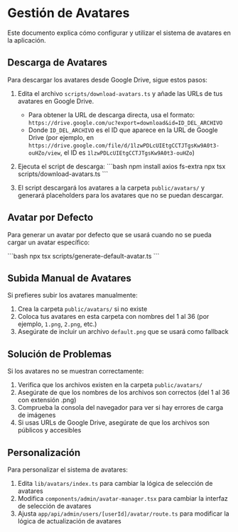 # Gestión de Avatares

Este documento explica cómo configurar y utilizar el sistema de avatares en la aplicación.

## Descarga de Avatares

Para descargar los avatares desde Google Drive, sigue estos pasos:

1. Edita el archivo `scripts/download-avatars.ts` y añade las URLs de tus avatares en Google Drive.
   - Para obtener la URL de descarga directa, usa el formato: `https://drive.google.com/uc?export=download&id=ID_DEL_ARCHIVO`
   - Donde `ID_DEL_ARCHIVO` es el ID que aparece en la URL de Google Drive (por ejemplo, en `https://drive.google.com/file/d/1lzwPDLcUIEtgCCTJTgsKw9A0t3-ouHZo/view`, el ID es `1lzwPDLcUIEtgCCTJTgsKw9A0t3-ouHZo`)

2. Ejecuta el script de descarga:
   \`\`\`bash
   npm install axios fs-extra
   npx tsx scripts/download-avatars.ts
   \`\`\`

3. El script descargará los avatares a la carpeta `public/avatars/` y generará placeholders para los avatares que no se puedan descargar.

## Avatar por Defecto

Para generar un avatar por defecto que se usará cuando no se pueda cargar un avatar específico:

\`\`\`bash
npx tsx scripts/generate-default-avatar.ts
\`\`\`

## Subida Manual de Avatares

Si prefieres subir los avatares manualmente:

1. Crea la carpeta `public/avatars/` si no existe
2. Coloca tus avatares en esta carpeta con nombres del 1 al 36 (por ejemplo, `1.png`, `2.png`, etc.)
3. Asegúrate de incluir un archivo `default.png` que se usará como fallback

## Solución de Problemas

Si los avatares no se muestran correctamente:

1. Verifica que los archivos existen en la carpeta `public/avatars/`
2. Asegúrate de que los nombres de los archivos son correctos (del 1 al 36 con extensión .png)
3. Comprueba la consola del navegador para ver si hay errores de carga de imágenes
4. Si usas URLs de Google Drive, asegúrate de que los archivos son públicos y accesibles

## Personalización

Para personalizar el sistema de avatares:

1. Edita `lib/avatars/index.ts` para cambiar la lógica de selección de avatares
2. Modifica `components/admin/avatar-manager.tsx` para cambiar la interfaz de selección de avatares
3. Ajusta `app/api/admin/users/[userId]/avatar/route.ts` para modificar la lógica de actualización de avatares
